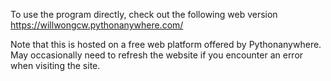 To use the program directly, check out the following web version
https://willwongcw.pythonanywhere.com/

Note that this is hosted on a free web platform offered by Pythonanywhere. 
May occasionally need to refresh the website if you encounter an error when visiting the site.
